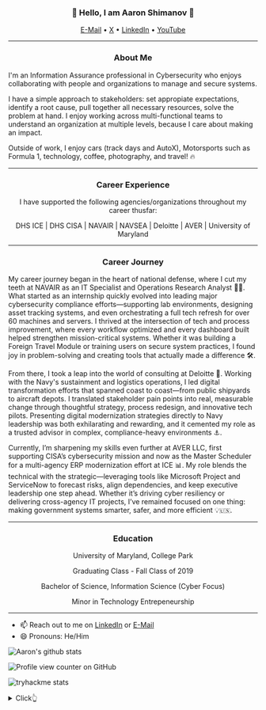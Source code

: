 <h3 align="center">👋 Hello, I am Aaron Shimanov 👋</h3>

<p align="center">
  <a href="mailto:aj_shimanov@outlook.com">E-Mail</a> •
  <a href="https://x.com/AaronShimanov">X</a> •
  <a href="https://www.linkedin.com/in/aaron-shimanov/">LinkedIn</a> •
  <a href="https://www.youtube.com/@AaronShimanov">YouTube</a>
</p>

---

<h3 align="center">About Me</h3>

I'm an Information Assurance professional in Cybersecurity who enjoys collaborating with people and organizations to manage and secure systems.

I have a simple approach to stakeholders: set appropiate expectations, identify a root cause, pull together all necessary resources, solve the problem at hand. I enjoy working across multi-functional teams to understand an organization at multiple levels, because I care about making an impact.

Outside of work, I enjoy cars (track days and AutoX), Motorsports such as Formula 1, technology, coffee, photography, and travel! 🔥

---

<h3 align="center">Career Experience</h3>
<div align="center">

I have supported the following agencies/organizations throughout my career thusfar:

DHS ICE | DHS CISA | NAVAIR | NAVSEA | Deloitte | AVER | University of Maryland

</div>

---

<h3 align="center">Career Journey</h3>

My career journey began in the heart of national defense, where I cut my teeth at NAVAIR as an IT Specialist and Operations Research Analyst 👨‍💻. What started as an internship quickly evolved into leading major cybersecurity compliance efforts—supporting lab environments, designing asset tracking systems, and even orchestrating a full tech refresh for over 60 machines and servers. I thrived at the intersection of tech and process improvement, where every workflow optimized and every dashboard built helped strengthen mission-critical systems. Whether it was building a Foreign Travel Module or training users on secure system practices, I found joy in problem-solving and creating tools that actually made a difference 🛠️.

From there, I took a leap into the world of consulting at Deloitte 🚀. Working with the Navy's sustainment and logistics operations, I led digital transformation efforts that spanned coast to coast—from public shipyards to aircraft depots. I translated stakeholder pain points into real, measurable change through thoughtful strategy, process redesign, and innovative tech pilots. Presenting digital modernization strategies directly to Navy leadership was both exhilarating and rewarding, and it cemented my role as a trusted advisor in complex, compliance-heavy environments ⚓.

Currently, I’m sharpening my skills even further at AVER LLC, first supporting CISA’s cybersecurity mission and now as the Master Scheduler for a multi-agency ERP modernization effort at ICE 📊. My role blends the technical with the strategic—leveraging tools like Microsoft Project and ServiceNow to forecast risks, align dependencies, and keep executive leadership one step ahead. Whether it’s driving cyber resiliency or delivering cross-agency IT projects, I’ve remained focused on one thing: making government systems smarter, safer, and more efficient 💡🇺🇸.

---

<h3 align="center">Education</h3>

<div align="center">
  
University of Maryland, College Park

Graduating Class - Fall Class of 2019

Bachelor of Science, Information Science (Cyber Focus)
  
Minor in Technology Entrepeneurship
</div>

---

- 📫 Reach out to me on [LinkedIn](https://www.linkedin.com/in/aaron-shimanov/) or [E-Mail](mailto:aj_shimanov@outlook.com)  
- 😄 Pronouns: He/Him

![Aaron's github stats](https://github-readme-stats.vercel.app/api?username=ajshimanov&show_icons=true&theme=dracula&hide=stars,issues)

![Profile view counter on GitHub](https://komarev.com/ghpvc/?username=ajshimanov)

![tryhackme stats](https://raw.githubusercontent.com/AaronShimanov/AaronShimanov/master/assets/thm_propic.png)

<details>
  <summary>Click👆</summary>
  <pre>
  🤷‍♂️
  </pre>
</details>

